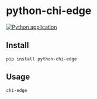 # python-chi-edge

[![Python application](https://github.com/ChameleonCloud/python-chi-edge/actions/workflows/python-app.yml/badge.svg)](https://github.com/ChameleonCloud/python-chi-edge/actions/workflows/python-app.yml)

## Install

```
pip install python-chi-edge
```

## Usage

```
chi-edge
```
